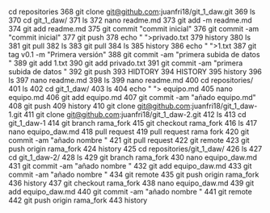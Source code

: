 cd repositories
 368  git clone git@github.com:juanfri18/git_1_daw.git
  369  ls
  370  cd git_1_daw/
  371  ls
  372  nano readme.md
  373  git add -m readme.md 
  374  git add  readme.md 
  375  git commit "commit inicial"
  376  git commit -am  "commit inicial"
  377  git push
  378  echo " ">privado.txt
  379  history
  380  ls
  381  git pull
  382  ls
  383  git pull
  384  ls
  385  history
  386  echo " ">1.txt
  387  git tag v0.1 -m "Primera versión"
  388  git commit -am "primera subida de datos "
  389  git add 1.txt
  390  git add privado.txt
  391  git commit -am "primera subida de datos "
  392  git push
  393  HIDTORY
  394  HISTORY
  395  history
  396  ls
  397  nano readme.md 
  398  ls
  399  nano readme.md 
  400  cd repositories/
  401  ls
  402  cd git_1_daw/
  403  ls
  404  echo " "> equipo.md
  405  nano equipo.md 
  406  git add equipo.md 
  407  git commit -am  "añado equipo.md" 
  408  git push
  409  history
  410  git clone git@github.com:juanfri18/git_1_daw-1.git
  411  git clone git@github.com:juanfri18/git_1_daw-2.git
  412  ls
  413  cd git_1_daw-1
  414  git branch rama_fork
  415  git checkout rama_fork 
  416  ls
  417  nano equipo_daw.md 
  418  pull request
  419  pull request rama fork
  420  git commit -am "añado nombre "
  421  git pull request
  422  git remote
  423  git push origin rama_fork 
  424  history
  425  cd repositories/git_1_daw/
  426  ls
  427  cd git_1_daw-2/
  428  ls
  429  git branch rama_fork
  430  nano equipo_daw.md 
  431  git commit -am "añado nombre "
  432  git add equipo_daw.md 
  433  git commit -am "añado nombre "
  434  git remote
  435  git push origin rama_fork 
  436  history
  437  git checkout rama_fork 
  438  nano equipo_daw.md 
  439  git add equipo_daw.md 
  440  git commit -am "añado nombre "
  441  git remote
  442  git push origin rama_fork 
  443  history

